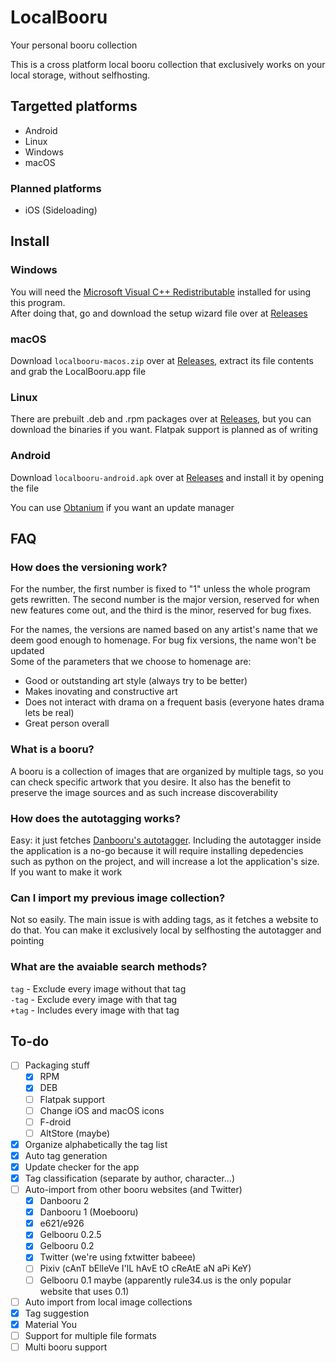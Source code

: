 # LocalBooru
Your personal booru collection

This is a cross platform local booru collection that exclusively works on your local storage, without selfhosting.

## Targetted platforms
- Android
- Linux
- Windows
- macOS

### Planned platforms
- iOS (Sideloading)

## Install
### Windows
You will need the [Microsoft Visual C++ Redistributable](https://aka.ms/vs/17/release/vc_redist.x64.exe) installed for using this program.  
After doing that, go and download the setup wizard file over at [Releases](https://github.com/resucutie/localbooru/releases/latest)

### macOS
Download `localbooru-macos.zip` over at [Releases](https://github.com/resucutie/localbooru/releases/latest), extract its file contents and grab the LocalBooru.app file

### Linux
There are prebuilt .deb and .rpm packages over at [Releases](https://github.com/resucutie/localbooru/releases/latest), but you can download the binaries if you want. Flatpak support is planned as of writing

### Android
Download `localbooru-android.apk` over at [Releases](https://github.com/resucutie/localbooru/releases/latest) and install it by opening the file

You can use [Obtanium](https://github.com/ImranR98/Obtainium) if you want an update manager


## FAQ
### How does the versioning work?
For the number, the first number is fixed to "1" unless the whole program gets rewritten. The second number is the major version, reserved for when new features come out, and the third is the minor, reserved for bug fixes.

For the names, the versions are named based on any artist's name that we deem good enough to homenage. For bug fix versions, the name won't be updated  
Some of the parameters that we choose to homenage are:
- Good or outstanding art style (always try to be better)
- Makes inovating and constructive art
- Does not interact with drama on a frequent basis (everyone hates drama lets be real)
- Great person overall

### What is a booru?
A booru is a collection of images that are organized by multiple tags, so you can check specific artwork that you desire. It also has the benefit to preserve the image sources and as such increase discoverability

### How does the autotagging works?
Easy: it just fetches [Danbooru's autotagger](https://autotagger.donmai.us/). Including the autotagger inside the application is a no-go because it will require installing depedencies such as python on the project, and will increase a lot the application's size. If you want to make it work

### Can I import my previous image collection?
Not so easily. The main issue is with adding tags, as it fetches a website to do that. You can make it exclusively local by selfhosting the autotagger and pointing

### What are the avaiable search methods?
`tag` - Exclude every image without that tag  
`-tag` - Exclude every image with that tag  
`+tag` - Includes every image with that tag  

## To-do
- [ ] Packaging stuff
    - [x] RPM
    - [x] DEB
    - [ ] Flatpak support
    - [ ] Change iOS and macOS icons
    - [ ] F-droid
    - [ ] AltStore (maybe)
- [x] Organize alphabetically the tag list
- [x] Auto tag generation
- [x] Update checker for the app
- [x] Tag classification (separate by author, character...)
- [ ] Auto-import from other booru websites (and Twitter)
    - [x] Danbooru 2
    - [x] Danbooru 1 (Moebooru)
    - [x] e621/e926
    - [x] Gelbooru 0.2.5
    - [x] Gelbooru 0.2
    - [x] Twitter (we're using fxtwitter babeee)
    - [ ] Pixiv (cAnT bElIeVe I'lL hAvE tO cReAtE aN aPi KeY)
    - [ ] Gelbooru 0.1 maybe (apparently rule34.us is the only popular website that uses 0.1)
- [ ] Auto import from local image collections
- [x] Tag suggestion
- [x] Material You
- [ ] Support for multiple file formats
- [ ] Multi booru support